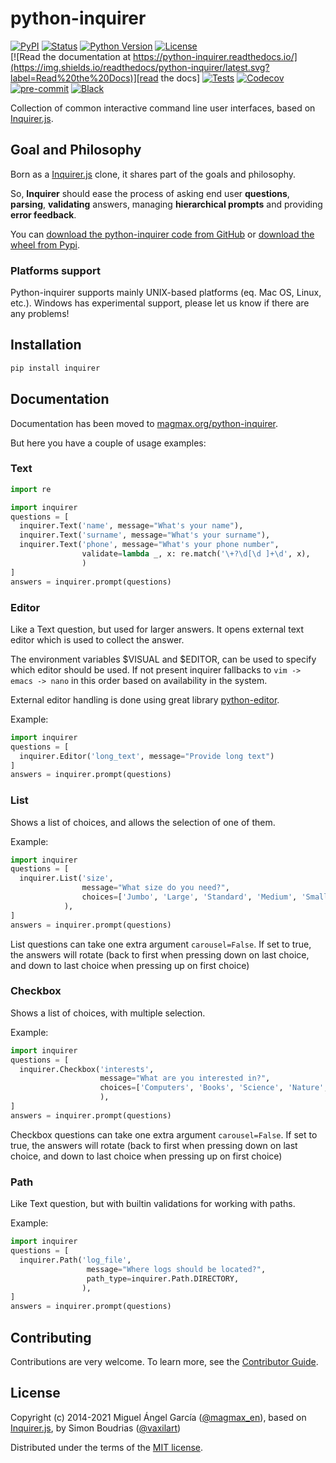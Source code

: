 # python-inquirer

[![PyPI](https://img.shields.io/pypi/v/inquirer.svg)][pypi status]
[![Status](https://img.shields.io/pypi/status/inquirer.svg)][pypi status]
[![Python Version](https://img.shields.io/pypi/pyversions/inquirer)][pypi status]
[![License](https://img.shields.io/pypi/l/inquirer)][license]
<br>
[![Read the documentation at https://python-inquirer.readthedocs.io/](https://img.shields.io/readthedocs/python-inquirer/latest.svg?label=Read%20the%20Docs)][read the docs]
[![Tests](https://github.com/magmax/python-inquirer/workflows/Tests/badge.svg)][tests]
[![Codecov](https://codecov.io/gh/magmax/python-inquirer/branch/main/graph/badge.svg)][codecov]
<br>
[![pre-commit](https://img.shields.io/badge/pre--commit-enabled-brightgreen?logo=pre-commit&logoColor=white)][pre-commit]
[![Black](https://img.shields.io/badge/code%20style-black-000000.svg)][black]

[pypi status]: https://pypi.org/project/inquirer/
[read the docs]: https://python-inquirer.readthedocs.io/
[tests]: https://github.com/magmax/python-inquirer/actions?workflow=Tests
[codecov]: https://app.codecov.io/gh/magmax/python-inquirer
[pre-commit]: https://github.com/pre-commit/pre-commit
[black]: https://github.com/psf/black

Collection of common interactive command line user interfaces, based on [Inquirer.js].

## Goal and Philosophy

Born as a [Inquirer.js] clone, it shares part of the goals and philosophy.

So, **Inquirer** should ease the process of asking end user **questions**, **parsing**, **validating** answers, managing **hierarchical prompts** and providing **error feedback**.

You can [download the python-inquirer code from GitHub] or [download the wheel from Pypi].

### Platforms support

Python-inquirer supports mainly UNIX-based platforms (eq. Mac OS, Linux, etc.). Windows has experimental support, please let us know if there are any problems!

## Installation

```sh
pip install inquirer
```

## Documentation

Documentation has been moved to [magmax.org/python-inquirer](https://magmax.org/python-inquirer/).

But here you have a couple of usage examples:

### Text

```python
import re

import inquirer
questions = [
  inquirer.Text('name', message="What's your name"),
  inquirer.Text('surname', message="What's your surname"),
  inquirer.Text('phone', message="What's your phone number",
                validate=lambda _, x: re.match('\+?\d[\d ]+\d', x),
                )
]
answers = inquirer.prompt(questions)
```

### Editor

Like a Text question, but used for larger answers. It opens external text editor which is used to collect the answer.

The environment variables $VISUAL and $EDITOR, can be used to specify which editor should be used. If not present inquirer fallbacks to `vim -> emacs -> nano` in this order based on availability in the system.

External editor handling is done using great library [python-editor](https://github.com/fmoo/python-editor).

Example:

```python
import inquirer
questions = [
  inquirer.Editor('long_text', message="Provide long text")
]
answers = inquirer.prompt(questions)
```

### List

Shows a list of choices, and allows the selection of one of them.

Example:

```python
import inquirer
questions = [
  inquirer.List('size',
                message="What size do you need?",
                choices=['Jumbo', 'Large', 'Standard', 'Medium', 'Small', 'Micro'],
            ),
]
answers = inquirer.prompt(questions)
```

List questions can take one extra argument `carousel=False`. If set to true, the answers will rotate (back to first when pressing down on last choice, and down to last choice when pressing up on first choice)

### Checkbox

Shows a list of choices, with multiple selection.

Example:

```python
import inquirer
questions = [
  inquirer.Checkbox('interests',
                    message="What are you interested in?",
                    choices=['Computers', 'Books', 'Science', 'Nature', 'Fantasy', 'History'],
                    ),
]
answers = inquirer.prompt(questions)
```

Checkbox questions can take one extra argument `carousel=False`. If set to true, the answers will rotate (back to first when pressing down on last choice, and down to last choice when pressing up on first choice)

### Path

Like Text question, but with builtin validations for working with paths.

Example:

```python
import inquirer
questions = [
  inquirer.Path('log_file',
                 message="Where logs should be located?",
                 path_type=inquirer.Path.DIRECTORY,
                ),
]
answers = inquirer.prompt(questions)
```

## Contributing

Contributions are very welcome.
To learn more, see the [Contributor Guide].

## License

Copyright (c) 2014-2021 Miguel Ángel García ([@magmax_en]), based on [Inquirer.js], by Simon Boudrias ([@vaxilart])

Distributed under the terms of the [MIT license][license].

<!-- github-only -->

[license]: https://github.com/magmax/python-inquirer/blob/main/LICENSE
[@magmax_en]: https://twitter.com/magmax_en
[@vaxilart]: https://twitter.com/vaxilart
[contributor guide]: CONTRIBUTING.md
[download the python-inquirer code from github]: https://github.com/magmax/python-inquirer
[download the wheel from pypi]: https://pypi.python.org/pypi/inquirer
[examples/]: https://github.com/magmax/python-inquirer/tree/master/examples
[inquirer.js]: https://github.com/SBoudrias/Inquirer.js
